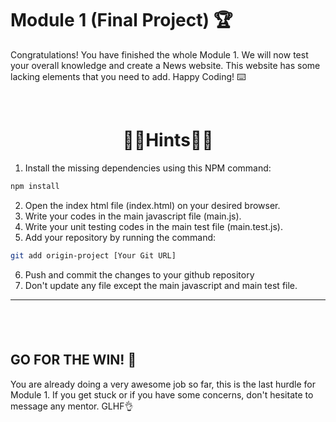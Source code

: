 # Module 1 (Final Project) 🏆

Congratulations! You have finished the whole Module 1. We will now test your overall knowledge and create a News website. This website has some lacking elements that you need to add. Happy Coding! ⌨️

<br>

<h1 align="center">👩‍💻Hints🧑‍💻</h1>

1. Install the missing dependencies using this NPM command:

```bash
npm install
```

2. Open the index html file (index.html) on your desired browser.
3. Write your codes in the main javascript file (main.js).
4. Write your unit testing codes in the main test file (main.test.js).
5. Add your repository by running the command:

```bash
git add origin-project [Your Git URL]
```

6. Push and commit the changes to your github repository
7. Don't update any file except the main javascript and main test file.

---

## <br>

## GO FOR THE WIN! 🏅

You are already doing a very awesome job so far, this is the last hurdle for Module 1. If you get stuck or if you have some concerns, don't hesitate to message any mentor. GLHF👌
